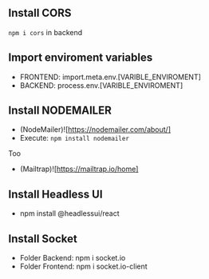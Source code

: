 ## Install CORS

`npm i cors` in backend

## Import enviroment variables

- FRONTEND: import.meta.env.[VARIBLE_ENVIROMENT]
- BACKEND: process.env.[VARIBLE_ENVIROMENT]

## Install NODEMAILER

- (NodeMailer)![https://nodemailer.com/about/]
- Execute: `npm install nodemailer`

Too

- (Mailtrap)![https://mailtrap.io/home]

## Install Headless UI

- npm install @headlessui/react

## Install Socket

- Folder Backend: npm i socket.io
- Folder Frontend: npm i socket.io-client
